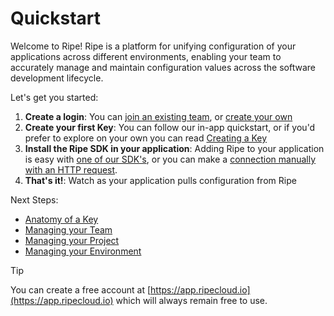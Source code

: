 # Quickstart

Welcome to Ripe! Ripe is a platform for unifying configuration of your applications across different environments, enabling your team to accurately manage and maintain 
configuration values across the software development lifecycle.

Let's get you started:

1) **Create a login**: You can [join an existing team](./Joining%20an%20existing%20team), or [create your own](https://app.ripecloud.io)
2) **Create your first Key**: You can follow our in-app quickstart, or if you'd prefer to explore on your own you can read [Creating a Key](./Creating%20a%20key)
3) **Install the Ripe SDK in your application**: Adding Ripe to your application is easy with [one of our SDK's](https://github.com/Ripe-Inc/ripe-sdks), or you can make a [connection manually with an HTTP request](./Connecting%20to%20the%20service).
4) **That's it!**: Watch as your application pulls configuration from Ripe

Next Steps:

* [Anatomy of a Key](Anatomy%20of%20a%20key)
* [Managing your Team](Managing%20your%20team)
* [Managing your Project](Managing%20your%20project)
* [Managing your Environment](Managing%20your%20environment)

> [!TIP]
>
> You can create a free account at [https://app.ripecloud.io](https://app.ripecloud.io) which will always remain free to use. 